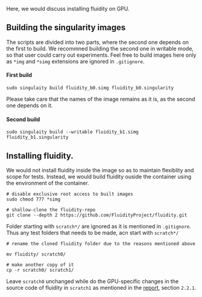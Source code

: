 Here, we would discuss installing fluidity on GPU.

## Building the singularity images
The scripts are divided into two parts, where the second one depends on the first to build.
We recommned building the second one in writable mode, so that user could carry out experiments.
Feel free to build images here only as `*img` and `*simg` extensions are ignored in `.gitignore`.

#### First build
```
sudo singulaity build fluidity_b0.simg fluidity_b0.singularity
```
Please take care that the names of the image remains as it is, as the second one depends on it.

#### Second build
`sudo singulaity build --writable fluidity_b1.simg fluidity_b1.singularity`

## Installing fluidity.

We would not install fluidity inside the image so as to maintain flexiblity and scope for tests. Instead, we would build fluidity ouside the container using the environment of the container.

```
# disable exclusive root access to built images
sudo chmod 777 *simg

# shallow-clone the fluidity-repo
git clone --depth 2 https://github.com/FluidityProject/fluidity.git
```

Folder starting with `scratch*/` are ignored as it is mentioned in `.gitignore`. Thus any test folders that needs to be made, acn start with `scratch*/`

```
# rename the cloned fluidity folder due to the reasons mentioned above

mv fluidity/ scratch0/

# make another copy of it
cp -r scratch0/ scratch1/
```

Leave `scratch0` unchanged while do the GPU-specific changes in the source code of fluidity in `scratch1` as
mentioned in the [report](../reports/final_report.pdf), section `2.2.1`.
